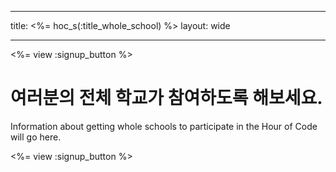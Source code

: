 * * *

title: <%= hoc_s(:title_whole_school) %> layout: wide

* * *

<%= view :signup_button %>

# 여러분의 전체 학교가 참여하도록 해보세요.

Information about getting whole schools to participate in the Hour of Code will go here.

<%= view :signup_button %>